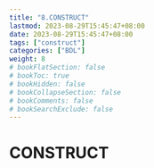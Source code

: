 ```yaml
---
title: "8.CONSTRUCT"
lastmod: 2023-08-29T15:45:47+08:00
date: 2023-08-29T15:45:47+08:00
tags: ["construct"]
categories: ["BDL"]
weight: 8
# bookFlatSection: false
# bookToc: true
# bookHidden: false
# bookCollapseSection: false
# bookComments: false
# bookSearchExclude: false
---
```


# CONSTRUCT